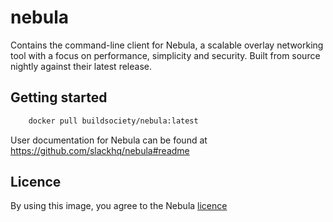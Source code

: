 # nebula

Contains the command-line client for Nebula, a scalable overlay networking tool with a focus on performance, simplicity and security. Built from source nightly against their latest release.

## Getting started

```bash
    docker pull buildsociety/nebula:latest
```

User documentation for Nebula can be found at https://github.com/slackhq/nebula#readme

## Licence

By using this image, you agree to the Nebula [licence](https://github.com/slackhq/nebula/blob/master/LICENSE)